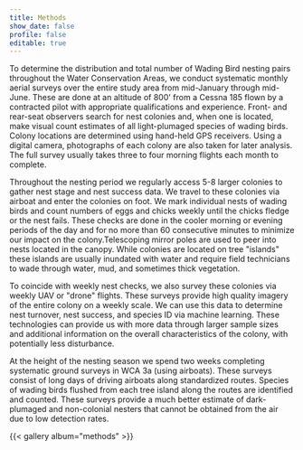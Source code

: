 ```yaml
---
title: Methods
show_date: false
profile: false
editable: true
---
```


To determine the distribution and total number of Wading Bird nesting pairs throughout the Water Conservation Areas, we conduct systematic monthly aerial surveys over the entire study area from mid-January through mid-June. These are done at an altitude of 800' from a Cessna 185 flown by a contracted pilot with appropriate qualifications and experience. Front- and rear-seat observers search for nest colonies and, when one is located, make visual count estimates of all light-plumaged species of wading birds. Colony locations are determined using hand-held GPS receivers. Using a digital camera, photographs of each colony are also taken for later analysis. The full survey usually takes three to four morning flights each month to complete. 

Throughout the nesting period we regularly access 5-8 larger colonies to gather nest stage and nest success data. We travel to these colonies via airboat and enter the colonies on foot. We mark individual nests of wading birds and count numbers of eggs and chicks weekly until the chicks fledge or the nest fails. These checks are done in the cooler morning or evening periods of the day and for no more than 60 consecutive minutes to minimize our impact on the colony.Telescoping mirror poles are used to peer into nests located in the canopy. While colonies are located on tree "islands" these islands are usually inundated with water and require field technicians to wade through water, mud, and sometimes thick vegetation.

To coincide with weekly nest checks, we also survey these colonies via weekly UAV or "drone" flights. These surveys provide high quality imagery of the entire colony on a weekly scale. We can use this data to determine nest turnover, nest success, and species ID via machine learning. These technologies can provide us with more data through larger sample sizes and additional information on the overall characteristics of the colony, with potentially less disturbance. 

At the height of the nesting season we spend two weeks completing systematic ground surveys in WCA 3a (using airboats). These surveys consist of long days of driving airboats along standardized routes. Species of wading birds flushed from each tree island along the routes are identified and counted. These surveys provide a much better estimate of dark-plumaged and non-colonial nesters that cannot be obtained from the air due to low detection rates.

{{< gallery album="methods" >}}